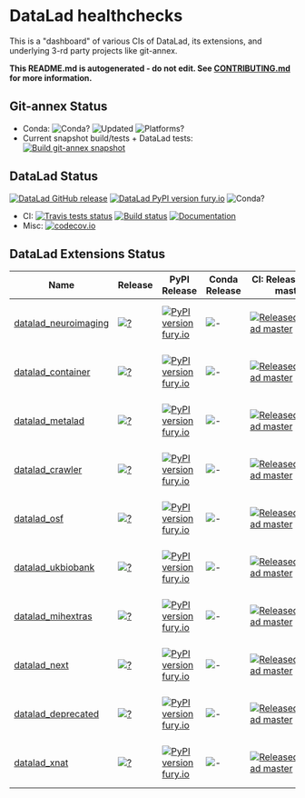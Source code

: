 # DataLad healthchecks

This is a "dashboard" of various CIs of DataLad, its extensions, and underlying
3-rd party projects like git-annex.

**This README.md is autogenerated - do not edit.
  See [CONTRIBUTING.md](CONTRIBUTING.md) for more information.**

## Git-annex Status

 - Conda: ![Conda?](https://anaconda.org/conda-forge/git-annex/badges/version.svg)
    ![Updated](https://anaconda.org/conda-forge/git-annex/badges/latest_release_relative_date.svg)
    ![Platforms?](https://anaconda.org/conda-forge/git-annex/badges/platforms.svg)
 - Current snapshot build/tests + DataLad tests:
    [![Build git-annex snapshot](https://github.com/datalad/datalad-extensions/workflows/Build%20git-annex%20snapshot/badge.svg)](https://github.com/datalad/datalad-extensions/actions?query=workflow%3A%22Build+git-annex+snapshot%22)

## DataLad Status

 [![DataLad GitHub release](https://img.shields.io/github/release/datalad/datalad.svg)](https://GitHub.com/datalad/datalad/releases/)
 [![DataLad PyPI version fury.io](https://badge.fury.io/py/datalad.svg)](https://pypi.python.org/pypi/datalad/)
 ![Conda?](https://anaconda.org/conda-forge/datalad/badges/version.svg)
 - CI:
   [![Travis tests status](https://travis-ci.com/datalad/datalad.png?branch=master)](https://travis-ci.com/datalad/datalad)
   [![Build status](https://ci.appveyor.com/api/projects/status/github/datalad/datalad?branch=master&svg=true)](https://ci.appveyor.com/project/mih/datalad/branch/master)
   [![Documentation](https://readthedocs.org/projects/datalad/badge/?version=latest)](http://datalad.rtfd.org)
 - Misc:
   [![codecov.io](https://codecov.io/github/datalad/datalad/coverage.svg?branch=master)](https://codecov.io/github/datalad/datalad?branch=master)

## DataLad Extensions Status

 | Name | Release | PyPI Release | Conda Release | CI: Released + DL master | CI: Released + DL maint | CI: master + DL Release | Codecov | Issue Resolution | Open Issues | 
 | --- | --- | --- | --- | --- | --- | --- | --- | --- | --- | 
 | [datalad_neuroimaging](https://github.com/datalad/datalad-neuroimaging) | [![?](https://img.shields.io/github/release/datalad/datalad-neuroimaging.svg)](https://GitHub.com/datalad/datalad-neuroimaging/releases/) | [![PyPI version fury.io](https://badge.fury.io/py/datalad-neuroimaging.svg)](https://pypi.python.org/pypi/datalad-neuroimaging/) | ![-](https://anaconda.org/conda-forge/datalad-neuroimaging/badges/version.svg) | [![Released+DataLad master](https://github.com/datalad/datalad-extensions/workflows/test-datalad_neuroimaging-master/badge.svg)](https://github.com/datalad/datalad-extensions/actions?query=workflow%3Atest-datalad_neuroimaging-master) | [![Released+DataLad maint](https://github.com/datalad/datalad-extensions/workflows/test-datalad_neuroimaging-maint/badge.svg)](https://github.com/datalad/datalad-extensions/actions?query=workflow%3Atest-datalad_neuroimaging-maint) | [![master+Released Datalad](https://ci.appveyor.com/api/projects/status/github/datalad/datalad-neuroimaging?branch=master&svg=true)](https://ci.appveyor.com/project/mih/datalad-neuroimaging/branch/master) | [![codecov.io](https://codecov.io/github/datalad/datalad-neuroimaging/coverage.svg?branch=master)](https://codecov.io/github/datalad/datalad-neuroimaging?branch=master) | [![Average time to resolve an issue](http://isitmaintained.com/badge/resolution/datalad/datalad-neuroimaging.svg)](http://isitmaintained.com/project/datalad/datalad-neuroimaging "Average time to resolve an issue") | [![Percentage of issues still open](http://isitmaintained.com/badge/open/datalad/datalad-neuroimaging.svg)](http://isitmaintained.com/project/datalad/datalad-neuroimaging "Percentage of issues still open") | 
 | [datalad_container](https://github.com/datalad/datalad-container) | [![?](https://img.shields.io/github/release/datalad/datalad-container.svg)](https://GitHub.com/datalad/datalad-container/releases/) | [![PyPI version fury.io](https://badge.fury.io/py/datalad-container.svg)](https://pypi.python.org/pypi/datalad-container/) | ![-](https://anaconda.org/conda-forge/datalad-container/badges/version.svg) | [![Released+DataLad master](https://github.com/datalad/datalad-extensions/workflows/test-datalad_container-master/badge.svg)](https://github.com/datalad/datalad-extensions/actions?query=workflow%3Atest-datalad_container-master) | [![Released+DataLad maint](https://github.com/datalad/datalad-extensions/workflows/test-datalad_container-maint/badge.svg)](https://github.com/datalad/datalad-extensions/actions?query=workflow%3Atest-datalad_container-maint) | [![master+Released Datalad](https://travis-ci.com/datalad/datalad-container.svg?branch=master)](https://travis-ci.com/github/datalad/datalad-container) | [![codecov.io](https://codecov.io/github/datalad/datalad-container/coverage.svg?branch=master)](https://codecov.io/github/datalad/datalad-container?branch=master) | [![Average time to resolve an issue](http://isitmaintained.com/badge/resolution/datalad/datalad-container.svg)](http://isitmaintained.com/project/datalad/datalad-container "Average time to resolve an issue") | [![Percentage of issues still open](http://isitmaintained.com/badge/open/datalad/datalad-container.svg)](http://isitmaintained.com/project/datalad/datalad-container "Percentage of issues still open") | 
 | [datalad_metalad](https://github.com/datalad/datalad-metalad) | [![?](https://img.shields.io/github/release/datalad/datalad-metalad.svg)](https://GitHub.com/datalad/datalad-metalad/releases/) | [![PyPI version fury.io](https://badge.fury.io/py/datalad-metalad.svg)](https://pypi.python.org/pypi/datalad-metalad/) | ![-](https://anaconda.org/conda-forge/datalad-metalad/badges/version.svg) | [![Released+DataLad master](https://github.com/datalad/datalad-extensions/workflows/test-datalad_metalad-master/badge.svg)](https://github.com/datalad/datalad-extensions/actions?query=workflow%3Atest-datalad_metalad-master) | [![Released+DataLad maint](https://github.com/datalad/datalad-extensions/workflows/test-datalad_metalad-maint/badge.svg)](https://github.com/datalad/datalad-extensions/actions?query=workflow%3Atest-datalad_metalad-maint) | [![master+Released Datalad](https://travis-ci.com/datalad/datalad-metalad.svg?branch=master)](https://travis-ci.com/github/datalad/datalad-metalad) | [![codecov.io](https://codecov.io/github/datalad/datalad-metalad/coverage.svg?branch=master)](https://codecov.io/github/datalad/datalad-metalad?branch=master) | [![Average time to resolve an issue](http://isitmaintained.com/badge/resolution/datalad/datalad-metalad.svg)](http://isitmaintained.com/project/datalad/datalad-metalad "Average time to resolve an issue") | [![Percentage of issues still open](http://isitmaintained.com/badge/open/datalad/datalad-metalad.svg)](http://isitmaintained.com/project/datalad/datalad-metalad "Percentage of issues still open") | 
 | [datalad_crawler](https://github.com/datalad/datalad-crawler) | [![?](https://img.shields.io/github/release/datalad/datalad-crawler.svg)](https://GitHub.com/datalad/datalad-crawler/releases/) | [![PyPI version fury.io](https://badge.fury.io/py/datalad-crawler.svg)](https://pypi.python.org/pypi/datalad-crawler/) | ![-](https://anaconda.org/conda-forge/datalad-crawler/badges/version.svg) | [![Released+DataLad master](https://github.com/datalad/datalad-extensions/workflows/test-datalad_crawler-master/badge.svg)](https://github.com/datalad/datalad-extensions/actions?query=workflow%3Atest-datalad_crawler-master) | [![Released+DataLad maint](https://github.com/datalad/datalad-extensions/workflows/test-datalad_crawler-maint/badge.svg)](https://github.com/datalad/datalad-extensions/actions?query=workflow%3Atest-datalad_crawler-maint) | [![master+Released Datalad](https://travis-ci.com/datalad/datalad-crawler.svg?branch=master)](https://travis-ci.com/github/datalad/datalad-crawler) | [![codecov.io](https://codecov.io/github/datalad/datalad-crawler/coverage.svg?branch=master)](https://codecov.io/github/datalad/datalad-crawler?branch=master) | [![Average time to resolve an issue](http://isitmaintained.com/badge/resolution/datalad/datalad-crawler.svg)](http://isitmaintained.com/project/datalad/datalad-crawler "Average time to resolve an issue") | [![Percentage of issues still open](http://isitmaintained.com/badge/open/datalad/datalad-crawler.svg)](http://isitmaintained.com/project/datalad/datalad-crawler "Percentage of issues still open") | 
 | [datalad_osf](https://github.com/datalad/datalad-osf) | [![?](https://img.shields.io/github/release/datalad/datalad-osf.svg)](https://GitHub.com/datalad/datalad-osf/releases/) | [![PyPI version fury.io](https://badge.fury.io/py/datalad-osf.svg)](https://pypi.python.org/pypi/datalad-osf/) | ![-](https://anaconda.org/conda-forge/datalad-osf/badges/version.svg) | [![Released+DataLad master](https://github.com/datalad/datalad-extensions/workflows/test-datalad_osf-master/badge.svg)](https://github.com/datalad/datalad-extensions/actions?query=workflow%3Atest-datalad_osf-master) | [![Released+DataLad maint](https://github.com/datalad/datalad-extensions/workflows/test-datalad_osf-maint/badge.svg)](https://github.com/datalad/datalad-extensions/actions?query=workflow%3Atest-datalad_osf-maint) | [![master+Released Datalad](https://ci.appveyor.com/api/projects/status/github/datalad/datalad-osf?branch=master&svg=true)](https://ci.appveyor.com/project/mih/datalad-osf/branch/master) | [![codecov.io](https://codecov.io/github/datalad/datalad-osf/coverage.svg?branch=master)](https://codecov.io/github/datalad/datalad-osf?branch=master) | [![Average time to resolve an issue](http://isitmaintained.com/badge/resolution/datalad/datalad-osf.svg)](http://isitmaintained.com/project/datalad/datalad-osf "Average time to resolve an issue") | [![Percentage of issues still open](http://isitmaintained.com/badge/open/datalad/datalad-osf.svg)](http://isitmaintained.com/project/datalad/datalad-osf "Percentage of issues still open") | 
 | [datalad_ukbiobank](https://github.com/datalad/datalad-ukbiobank) | [![?](https://img.shields.io/github/release/datalad/datalad-ukbiobank.svg)](https://GitHub.com/datalad/datalad-ukbiobank/releases/) | [![PyPI version fury.io](https://badge.fury.io/py/datalad-ukbiobank.svg)](https://pypi.python.org/pypi/datalad-ukbiobank/) | ![-](https://anaconda.org/conda-forge/datalad-ukbiobank/badges/version.svg) | [![Released+DataLad master](https://github.com/datalad/datalad-extensions/workflows/test-datalad_ukbiobank-master/badge.svg)](https://github.com/datalad/datalad-extensions/actions?query=workflow%3Atest-datalad_ukbiobank-master) | [![Released+DataLad maint](https://github.com/datalad/datalad-extensions/workflows/test-datalad_ukbiobank-maint/badge.svg)](https://github.com/datalad/datalad-extensions/actions?query=workflow%3Atest-datalad_ukbiobank-maint) | [![master+Released Datalad](https://ci.appveyor.com/api/projects/status/github/datalad/datalad-ukbiobank?branch=master&svg=true)](https://ci.appveyor.com/project/mih/datalad-ukbiobank/branch/master) | [![codecov.io](https://codecov.io/github/datalad/datalad-ukbiobank/coverage.svg?branch=master)](https://codecov.io/github/datalad/datalad-ukbiobank?branch=master) | [![Average time to resolve an issue](http://isitmaintained.com/badge/resolution/datalad/datalad-ukbiobank.svg)](http://isitmaintained.com/project/datalad/datalad-ukbiobank "Average time to resolve an issue") | [![Percentage of issues still open](http://isitmaintained.com/badge/open/datalad/datalad-ukbiobank.svg)](http://isitmaintained.com/project/datalad/datalad-ukbiobank "Percentage of issues still open") | 
 | [datalad_mihextras](https://github.com/mih/datalad-mihextras) | [![?](https://img.shields.io/github/release/mih/datalad-mihextras.svg)](https://GitHub.com/mih/datalad-mihextras/releases/) | [![PyPI version fury.io](https://badge.fury.io/py/datalad-mihextras.svg)](https://pypi.python.org/pypi/datalad-mihextras/) | ![-](https://anaconda.org/conda-forge/datalad-mihextras/badges/version.svg) | [![Released+DataLad master](https://github.com/datalad/datalad-extensions/workflows/test-datalad_mihextras-master/badge.svg)](https://github.com/datalad/datalad-extensions/actions?query=workflow%3Atest-datalad_mihextras-master) | [![Released+DataLad maint](https://github.com/datalad/datalad-extensions/workflows/test-datalad_mihextras-maint/badge.svg)](https://github.com/datalad/datalad-extensions/actions?query=workflow%3Atest-datalad_mihextras-maint) | [![master+Released Datalad](https://ci.appveyor.com/api/projects/status/github/mih/datalad-mihextras?branch=master&svg=true)](https://ci.appveyor.com/project/mih/datalad-mihextras/branch/master) | [![codecov.io](https://codecov.io/github/mih/datalad-mihextras/coverage.svg?branch=master)](https://codecov.io/github/mih/datalad-mihextras?branch=master) | [![Average time to resolve an issue](http://isitmaintained.com/badge/resolution/mih/datalad-mihextras.svg)](http://isitmaintained.com/project/mih/datalad-mihextras "Average time to resolve an issue") | [![Percentage of issues still open](http://isitmaintained.com/badge/open/mih/datalad-mihextras.svg)](http://isitmaintained.com/project/mih/datalad-mihextras "Percentage of issues still open") | 
 | [datalad_next](https://github.com/datalad/datalad-next) | [![?](https://img.shields.io/github/release/datalad/datalad-next.svg)](https://GitHub.com/datalad/datalad-next/releases/) | [![PyPI version fury.io](https://badge.fury.io/py/datalad-next.svg)](https://pypi.python.org/pypi/datalad-next/) | ![-](https://anaconda.org/conda-forge/datalad-next/badges/version.svg) | [![Released+DataLad master](https://github.com/datalad/datalad-extensions/workflows/test-datalad_next-master/badge.svg)](https://github.com/datalad/datalad-extensions/actions?query=workflow%3Atest-datalad_next-master) | [![Released+DataLad maint](https://github.com/datalad/datalad-extensions/workflows/test-datalad_next-maint/badge.svg)](https://github.com/datalad/datalad-extensions/actions?query=workflow%3Atest-datalad_next-maint) | [![master+Released Datalad](https://ci.appveyor.com/api/projects/status/github/datalad/datalad-next?branch=master&svg=true)](https://ci.appveyor.com/project/mih/datalad-next/branch/master) | [![codecov.io](https://codecov.io/github/datalad/datalad-next/coverage.svg?branch=master)](https://codecov.io/github/datalad/datalad-next?branch=master) | [![Average time to resolve an issue](http://isitmaintained.com/badge/resolution/datalad/datalad-next.svg)](http://isitmaintained.com/project/datalad/datalad-next "Average time to resolve an issue") | [![Percentage of issues still open](http://isitmaintained.com/badge/open/datalad/datalad-next.svg)](http://isitmaintained.com/project/datalad/datalad-next "Percentage of issues still open") | 
 | [datalad_deprecated](https://github.com/datalad/datalad-deprecated) | [![?](https://img.shields.io/github/release/datalad/datalad-deprecated.svg)](https://GitHub.com/datalad/datalad-deprecated/releases/) | [![PyPI version fury.io](https://badge.fury.io/py/datalad-deprecated.svg)](https://pypi.python.org/pypi/datalad-deprecated/) | ![-](https://anaconda.org/conda-forge/datalad-deprecated/badges/version.svg) | [![Released+DataLad master](https://github.com/datalad/datalad-extensions/workflows/test-datalad_deprecated-master/badge.svg)](https://github.com/datalad/datalad-extensions/actions?query=workflow%3Atest-datalad_deprecated-master) | [![Released+DataLad maint](https://github.com/datalad/datalad-extensions/workflows/test-datalad_deprecated-maint/badge.svg)](https://github.com/datalad/datalad-extensions/actions?query=workflow%3Atest-datalad_deprecated-maint) | [![master+Released Datalad](https://ci.appveyor.com/api/projects/status/github/datalad/datalad-deprecated?branch=master&svg=true)](https://ci.appveyor.com/project/mih/datalad-deprecated/branch/master) | [![codecov.io](https://codecov.io/github/datalad/datalad-deprecated/coverage.svg?branch=master)](https://codecov.io/github/datalad/datalad-deprecated?branch=master) | [![Average time to resolve an issue](http://isitmaintained.com/badge/resolution/datalad/datalad-deprecated.svg)](http://isitmaintained.com/project/datalad/datalad-deprecated "Average time to resolve an issue") | [![Percentage of issues still open](http://isitmaintained.com/badge/open/datalad/datalad-deprecated.svg)](http://isitmaintained.com/project/datalad/datalad-deprecated "Percentage of issues still open") | 
 | [datalad_xnat](https://github.com/datalad/datalad-xnat) | [![?](https://img.shields.io/github/release/datalad/datalad-xnat.svg)](https://GitHub.com/datalad/datalad-xnat/releases/) | [![PyPI version fury.io](https://badge.fury.io/py/datalad-xnat.svg)](https://pypi.python.org/pypi/datalad-xnat/) | ![-](https://anaconda.org/conda-forge/datalad-xnat/badges/version.svg) | [![Released+DataLad master](https://github.com/datalad/datalad-extensions/workflows/test-datalad_xnat-master/badge.svg)](https://github.com/datalad/datalad-extensions/actions?query=workflow%3Atest-datalad_xnat-master) | [![Released+DataLad maint](https://github.com/datalad/datalad-extensions/workflows/test-datalad_xnat-maint/badge.svg)](https://github.com/datalad/datalad-extensions/actions?query=workflow%3Atest-datalad_xnat-maint) | [![master+Released Datalad](https://ci.appveyor.com/api/projects/status/github/datalad/datalad-xnat?branch=master&svg=true)](https://ci.appveyor.com/project/mih/datalad-xnat/branch/master) | [![codecov.io](https://codecov.io/github/datalad/datalad-xnat/coverage.svg?branch=master)](https://codecov.io/github/datalad/datalad-xnat?branch=master) | [![Average time to resolve an issue](http://isitmaintained.com/badge/resolution/datalad/datalad-xnat.svg)](http://isitmaintained.com/project/datalad/datalad-xnat "Average time to resolve an issue") | [![Percentage of issues still open](http://isitmaintained.com/badge/open/datalad/datalad-xnat.svg)](http://isitmaintained.com/project/datalad/datalad-xnat "Percentage of issues still open") | 
